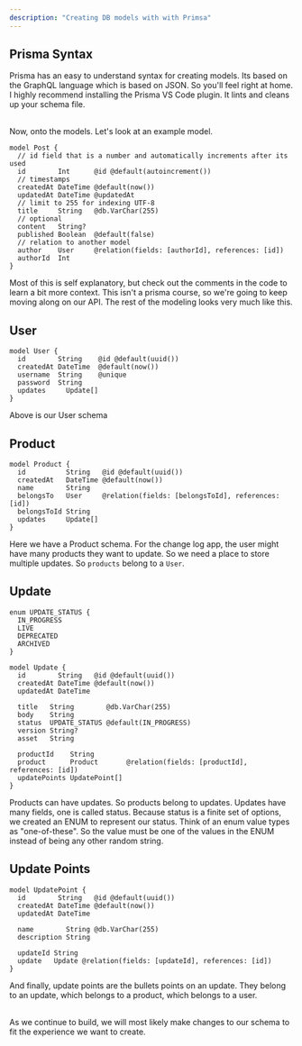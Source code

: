 ```yaml
---
description: "Creating DB models with with Primsa"
---
```


## Prisma Syntax

Prisma has an easy to understand syntax for creating models. Its based on the GraphQL language which is based on JSON. So you'll feel right at home. I highly recommend installing the Prisma VS Code plugin. It lints and cleans up your schema file.

<br>
Now, onto the models. Let's look at an example model.
<br>

```prisma
model Post {
  // id field that is a number and automatically increments after its used
  id        Int      @id @default(autoincrement())
  // timestamps
  createdAt DateTime @default(now())
  updatedAt DateTime @updatedAt
  // limit to 255 for indexing UTF-8
  title     String   @db.VarChar(255)
  // optional
  content   String?
  published Boolean  @default(false)
  // relation to another model
  author    User     @relation(fields: [authorId], references: [id])
  authorId  Int
}
```

Most of this is self explanatory, but check out the comments in the code to learn a bit more context. This isn't a prisma course, so we're going to keep moving along on our API. The rest of the modeling looks very much like this.

## User

```prisma
model User {
  id        String    @id @default(uuid())
  createdAt DateTime  @default(now())
  username  String    @unique
  password  String
  updates     Update[]
}
```

Above is our User schema

## Product

```prisma
model Product {
  id          String   @id @default(uuid())
  createdAt   DateTime @default(now())
  name        String
  belongsTo   User     @relation(fields: [belongsToId], references: [id])
  belongsToId String
  updates     Update[]
}
```

Here we have a Product schema. For the change log app, the user might have many products they want to update. So we need a place to store multiple updates. So `products` belong to a `User`.

## Update

```prisma
enum UPDATE_STATUS {
  IN_PROGRESS
  LIVE
  DEPRECATED
  ARCHIVED
}

model Update {
  id        String   @id @default(uuid())
  createdAt DateTime @default(now())
  updatedAt DateTime

  title   String        @db.VarChar(255)
  body    String
  status  UPDATE_STATUS @default(IN_PROGRESS)
  version String?
  asset   String

  productId    String
  product      Product       @relation(fields: [productId], references: [id])
  updatePoints UpdatePoint[]
}
```

Products can have updates. So products belong to updates. Updates have many fields, one is called status. Because status is a finite set of options, we created an ENUM to represent our status. Think of an enum value types as "one-of-these". So the value must be one of the values in the ENUM instead of being any other random string.

## Update Points

```prisma
model UpdatePoint {
  id        String   @id @default(uuid())
  createdAt DateTime @default(now())
  updatedAt DateTime

  name        String @db.VarChar(255)
  description String

  updateId String
  update   Update @relation(fields: [updateId], references: [id])
}
```

And finally, update points are the bullets points on an update. They belong to an update, which belongs to a product, which belongs to a user.

<br>
As we continue to build, we will most likely make changes to our schema to fit the experience we want to create.
